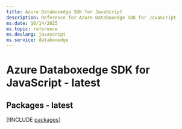 ```yaml
---
title: Azure Databoxedge SDK for JavaScript
description: Reference for Azure Databoxedge SDK for JavaScript
ms.date: 10/14/2025
ms.topic: reference
ms.devlang: javascript
ms.service: databoxedge
---
```

# Azure Databoxedge SDK for JavaScript - latest
## Packages - latest
[!INCLUDE [packages](databoxedge-index.md)]